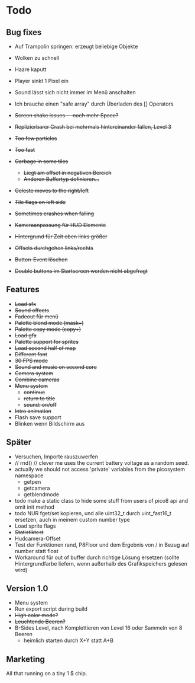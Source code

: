 # Todo

## Bug fixes

* Auf Trampolin springen: erzeugt beliebige Objekte
* Wolken zu schnell
* Haare kaputt
* Player sinkt 1 Pixel ein
* Sound lässt sich nicht immer im Menü anschalten
* Ich brauche einen "safe array" durch Überladen des [] Operators

* ~~Screen shake issues -- noch mehr Space?~~
* ~~Replizierbarer Crash bei mehrmals hintereinander fallen, Level 3~~
* ~~Too few particles~~
* ~~Too fast~~
* ~~Garbage in some tiles~~
  * ~~Liegt am offset in negativen Bereich~~
  * ~~Anderen Buffertyp definieren...~~
* ~~Celeste moves to the right/left~~
* ~~Tile flags on left side~~
* ~~Sometimes crashes when falling~~
* ~~Kameraanpassung für HUD Elemente~~
* ~~Hintergrund für Zeit oben links größer~~
* ~~Offsets durchgehen links/rechts~~
* ~~Button-Event löschen~~
* ~~Double buttons im Startscreen werden nicht abgefragt~~

## Features

* ~~Load sfx~~
* ~~Sound effects~~
* ~~Fadeout für menü~~
* ~~Palette blend mode (mask+)~~
* ~~Palette copy mode (copy+)~~
* ~~Load gfx~~
* ~~Palette support for sprites~~
* ~~Load second half of map~~
* ~~Different font~~
* ~~30 FPS mode~~
* ~~Sound and music on second core~~
* ~~Camera system~~
* ~~Combine cameras~~
* ~~Menu system~~
  * ~~continue~~
  * ~~return to title~~
  * ~~sound: on/off~~
* ~~Intro animation~~
* Flash save support
* Blinken wenn Bildschirm aus

## Später

* Versuchen, Importe rauszuwerfen
*  // rnd() // clever me uses the current battery voltage as a random seed.
* actually we should not access 'private' variables from the picosystem namespace
  * getpen
  * getcamera
  * getblendmode
* todo make a static class to hide some stuff from users of pico8 api and omit init method
* todo NUR fget/set kopieren, und alle uint32_t durch uint_fast16_t ersetzen,
  auch in meinem custom number type
* Load sprite flags
* ~~Statistiktest~~
* Hudcamera-Offset
* Test der Funktionen rand, P8Floor und dem Ergebnis von / in Bezug auf number statt float
* Workaround für out of buffer durch richtige Lösung ersetzen (sollte Hintergrundfarbe liefern, wenn außerhalb des Grafikspeichers gelesen wird)

## Version 1.0

* Menu system
* Run export script during build
* ~~High color mode?~~
* ~~Leuchtende Beeren?~~
* B-Sides Level, nach Komplettieren von Level 16 oder Sammeln von 8 Beeren
  * heimlich starten durch X+Y statt A+B

## Marketing

All that running on a tiny 1 $ chip.